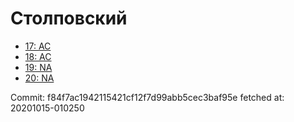 # Столповский
- [17: AC](17.md)
- [18: AC](18.md)
- [19: NA](19.md)
- [20: NA](20.md)

Commit: f84f7ac1942115421cf12f7d99abb5cec3baf95e
 fetched at: 20201015-010250
